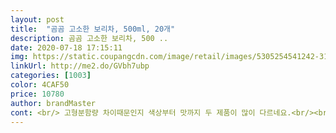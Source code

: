 ```yaml
---
layout: post 
title:  "곰곰 고소한 보리차, 500ml, 20개" 
description: 곰곰 고소한 보리차, 500 ..
date: 2020-07-18 17:15:11 
img: https://static.coupangcdn.com/image/retail/images/5305254541242-31be2aa5-0274-4f49-94f8-bc1d044a90ee.jpg 
linkUrl: http://me2.do/GVbh7ubp 
categories: [1003] 
color: 4CAF50 
price: 10780 
author: brandMaster 
cont: <br/> 고형분함량 차이때문인지 색상부터 맛까지 두 제품이 많이 다르네요.<br/><br/>글쎄요.<br/> 오늘 한 병 시작했는데 20병 다 먹어보아야 정확하겠지만 첫 병 시음 느낌은 아쉬움이 있었습니다.<br/>.<br/><br/>두번째 정기배송입니다.<br/>연한 보리차 맛입니다.<br/>몇년동안 옥수수 수염차 마셨는데 이뇨작용 때문에 수분보충이 안된대서 곰곰 보리차로 바꿨는데 잘 가지고 다니며 잘 마십니다.<br/>연해서 목넘김 편하고 들고 다니기도 좋습니다.<br/>근데 제가 워낙 물을 많이 마셔서 한번 나갈때 34병씩 ... <br/>암튼 집에선 다른 물 먹고 밖에 나가서 먹는데 좋아요<br/>로켓배송 구입가  10,530원☆<br/>몇년 간 옥수수수염차를 꾸준히 마셔왔는데 옥수수 수염이 이뇨작용에 효과가 있는것이라 몸속 수분보충이 안된다더라고요.<br/>수분보충엔 보리차가 효과 있다고.<br/>.<br/>그래서 알아보다가 선택했어요.<br/>하루에 2리터 가까이 물을 마시는 사람이라서 아무래도 가격도 봐야하고 맛도 궁금했는데.<br/>.<br/>쿠팡브랜드 곰곰으로 선택해 봤습니다.<br/>배송도 꼼꼼했고 맛도 훌륭해요.<br/>.<br/>아무래도 옥수수수염물이 진하다보니 보리차맛이 좀 심심할까봐 걱정했는데 적당히 진하고 물 색깔에 비해서 구수해요.<br/>이걸로 정기배송 신청했어요.<br/>자세한 건 사진으로 남깁니다.<br/><br/>성분표 자세히 보면 사실 끓여먹어야지 싶다가도 편의성때문에 제조완성품을 구입하게되요.<br/>.<br/><br/>얼마전 갑자기 보리차가 먹고 싶어서 로켓프레시로 하늘보리 주문해서 너무 맛있게 잘 먹었었어요.<br/> 재주문하려고 들어왔다가 곰곰이 보이길래 가격메리트도 좀 있고 궁금도 해서 주문해보았습니다.<br/><br/>음용시 처음 보리차향이 나다가 끝맛으로 갈수록 현미차 느낌이 나요.<br/>.<br/><br/>일단 하늘보리.<br/> 별로 맘에 안드는 구석없이 맛에서 만족스러워요.<br/><br/>하지만 곰곰은 눈으로 보이는 색상을 떠나서 맛에서도 조금은 아쉽네요.<br/><br/> 
---
```

 